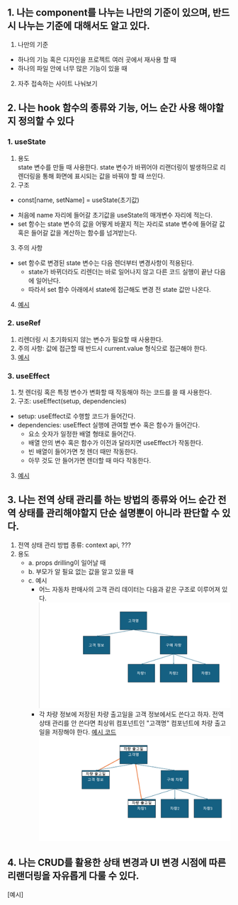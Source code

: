 ## 1. 나는 component를 나누는 나만의 기준이 있으며, 반드시 나누는 기준에 대해서도 알고 있다.

1. 나만의 기준

-   하나의 기능 혹은 디자인을 프로젝트 여러 곳에서 재사용 할 때
-   하나의 파일 안에 너무 많은 기능이 있을 때

2. 자주 접속하는 사이트 나눠보기

## 2. 나는 hook 함수의 종류와 기능, 어느 순간 사용 해야할지 정의할 수 있다

### 1. useState

1. 용도  
   state 변수를 만들 때 사용한다. state 변수가 바뀌어야 리랜더링이 발생하므로 리렌더링을 통해 화면에 표시되는 값을 바꿔야 할 때 쓰인다.
2. 구조

-   const[name, setName] = useState(초기값)

*   처음에 name 자리에 들어갈 초기값을 useState의 매개변수 자리에 적는다.
*   set 함수는 state 변수의 값을 어떻게 바꿀지 적는 자리로 state 변수에 들어갈 값 혹은 들어갈 값을 계산하는 함수를 넘겨받는다.

3. 주의 사항

-   set 함수로 변경된 state 변수는 다음 렌더부터 변경사항이 적용된다.
    -   state가 바뀌더라도 리렌더는 바로 일어나지 않고 다른 코드 실행이 끝난 다음에 일어난다.
    -   따라서 set 함수 아래에서 state에 접근해도 변경 전 state 값만 나온다.

4. [예시](hooks/src/examples/problem2/useStateEx.jsx)

### 2. useRef

1.  리렌더링 시 초기화되지 않는 변수가 필요할 때 사용한다.
2.  주의 사항: 값에 접근할 때 반드시 current.value 형식으로 접근해야 한다.
3.  [예시](hooks/src/examples/problem2/useRefEx.jsx)

### 3. useEffect

1.  첫 렌더링 혹은 특정 변수가 변화할 때 작동해야 하는 코드를 쓸 때 사용한다.
2.  구조: useEffect(setup, dependencies)

-   setup: useEffect로 수행할 코드가 들어간다.
-   dependencies: useEffect 실행에 관여할 변수 혹은 함수가 들어간다.
    -   요소 숫자가 일정한 배열 형태로 들어간다.
    -   배열 안의 변수 혹은 함수가 이전과 달라지면 useEffect가 작동한다.
    -   빈 배열이 들어가면 첫 렌더 때만 작동한다.
    -   아무 것도 안 들어가면 렌더할 때 마다 작동한다.

3. [예시](hooks/src/examples/problem2/useEffectEx.jsx)

## 3. 나는 전역 상태 관리를 하는 방법의 종류와 어느 순간 전역 상태를 관리해야할지 단순 설명뿐이 아니라 판단할 수 있다.

1. 전역 상태 관리 방법 종류: context api, ???
2. 용도
    - a. props drilling이 일어날 때
    - b. 부모가 알 필요 없는 값을 알고 있을 때
    - c. 예시
        - 어느 자동차 판매사의 고객 관리 데이터는 다음과 같은 구조로 이루어져 있다.
          ![alt text](images/image3_1.png)
        - 각 차량 정보에 저장된 차량 출고일을 고객 정보에서도 쓴다고 하자. 전역 상태 관리를 안 쓴다면 최상위 컴포넌트인 "고객명" 컴포넌트에 차량 출고일을 저장해야 한다. [예시 코드]()
          ![alt text](images/image3_2.png)

## 4. 나는 CRUD를 활용한 상태 변경과 UI 변경 시점에 따른 리랜더링을 자유롭게 다룰 수 있다.

[예시]
